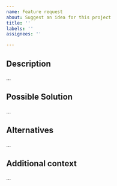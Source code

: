 ```yaml
---
name: Feature request
about: Suggest an idea for this project
title: ''
labels: ''
assignees: ''

---
```


## Description
<!-- A clear and concise description of what the feature request is about. -->
<!-- Is your proposal related to an issue? -->
...

## Possible Solution
<!-- Provide a clear and concise description of what you want to happen. -->
...

## Alternatives
<!-- Other possible solutions you can think of, you've tried or researched. -->
...

## Additional context
<!-- Is there anything else you can add about the proposal? You might want to link to related issues here, if you haven't already. -->
...
